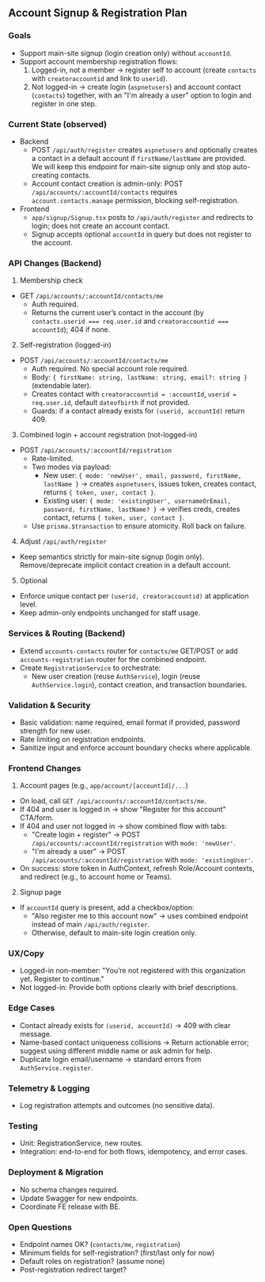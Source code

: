 ## Account Signup & Registration Plan

### Goals
- Support main-site signup (login creation only) without `accountId`.
- Support account membership registration flows:
  1) Logged-in, not a member → register self to account (create `contacts` with `creatoraccountid` and link to `userid`).
  2) Not logged-in → create login (`aspnetusers`) and account contact (`contacts`) together, with an "I'm already a user" option to login and register in one step.

### Current State (observed)
- Backend
  - POST `/api/auth/register` creates `aspnetusers` and optionally creates a contact in a default account if `firstName/lastName` are provided. We will keep this endpoint for main-site signup only and stop auto-creating contacts.
  - Account contact creation is admin-only: POST `/api/accounts/:accountId/contacts` requires `account.contacts.manage` permission, blocking self-registration.
- Frontend
  - `app/signup/Signup.tsx` posts to `/api/auth/register` and redirects to login; does not create an account contact.
  - Signup accepts optional `accountId` in query but does not register to the account.

### API Changes (Backend)
1) Membership check
- GET `/api/accounts/:accountId/contacts/me`
  - Auth required.
  - Returns the current user’s contact in the account (by `contacts.userid === req.user.id` and `creatoraccountid === accountId`); 404 if none.

2) Self-registration (logged-in)
- POST `/api/accounts/:accountId/contacts/me`
  - Auth required. No special account role required.
  - Body: `{ firstName: string, lastName: string, email?: string }` (extendable later).
  - Creates contact with `creatoraccountid = :accountId`, `userid = req.user.id`, default `dateofbirth` if not provided.
  - Guards: if a contact already exists for `(userid, accountId)` return 409.

3) Combined login + account registration (not-logged-in)
- POST `/api/accounts/:accountId/registration`
  - Rate-limited.
  - Two modes via payload:
    - New user: `{ mode: 'newUser', email, password, firstName, lastName }` → creates `aspnetusers`, issues token, creates contact, returns `{ token, user, contact }`.
    - Existing user: `{ mode: 'existingUser', usernameOrEmail, password, firstName, lastName? }` → verifies creds, creates contact, returns `{ token, user, contact }`.
  - Use `prisma.$transaction` to ensure atomicity. Roll back on failure.

4) Adjust `/api/auth/register`
- Keep semantics strictly for main-site signup (login only). Remove/deprecate implicit contact creation in a default account.

5) Optional
- Enforce unique contact per `(userid, creatoraccountid)` at application level.
- Keep admin-only endpoints unchanged for staff usage.

### Services & Routing (Backend)
- Extend `accounts-contacts` router for `contacts/me` GET/POST or add `accounts-registration` router for the combined endpoint.
- Create `RegistrationService` to orchestrate:
  - New user creation (reuse `AuthService`), login (reuse `AuthService.login`), contact creation, and transaction boundaries.

### Validation & Security
- Basic validation: name required, email format if provided, password strength for new user.
- Rate limiting on registration endpoints.
- Sanitize input and enforce account boundary checks where applicable.

### Frontend Changes
1) Account pages (e.g., `app/account/[accountId]/...`)
- On load, call `GET /api/accounts/:accountId/contacts/me`.
- If 404 and user is logged in → show "Register for this account" CTA/form.
- If 404 and user not logged in → show combined flow with tabs:
  - "Create login + register" → POST `/api/accounts/:accountId/registration` with `mode: 'newUser'`.
  - "I'm already a user" → POST `/api/accounts/:accountId/registration` with `mode: 'existingUser'`.
- On success: store token in AuthContext, refresh Role/Account contexts, and redirect (e.g., to account home or Teams).

2) Signup page
- If `accountId` query is present, add a checkbox/option:
  - "Also register me to this account now" → uses combined endpoint instead of main `/api/auth/register`.
  - Otherwise, default to main-site login creation only.

### UX/Copy
- Logged-in non-member: "You’re not registered with this organization yet. Register to continue."
- Not logged-in: Provide both options clearly with brief descriptions.

### Edge Cases
- Contact already exists for `(userid, accountId)` → 409 with clear message.
- Name-based contact uniqueness collisions → Return actionable error; suggest using different middle name or ask admin for help.
- Duplicate login email/username → standard errors from `AuthService.register`.

### Telemetry & Logging
- Log registration attempts and outcomes (no sensitive data).

### Testing
- Unit: RegistrationService, new routes.
- Integration: end-to-end for both flows, idempotency, and error cases.

### Deployment & Migration
- No schema changes required.
- Update Swagger for new endpoints.
- Coordinate FE release with BE.

### Open Questions
- Endpoint names OK? (`contacts/me`, `registration`)
- Minimum fields for self-registration? (first/last only for now)
- Default roles on registration? (assume none)
- Post-registration redirect target?

